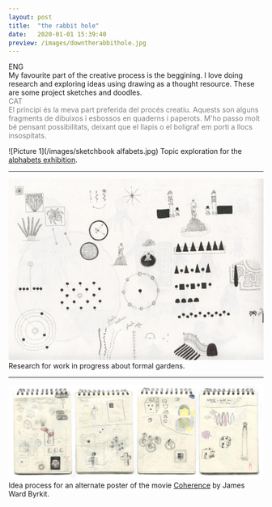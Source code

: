 ```yaml
---
layout: post
title:  "the rabbit hole"
date:   2020-01-01 15:39:40
preview: /images/downtherabbithole.jpg
---
```


<div class="row">

  <div class="column">
  ENG<br>
  My favourite part of the creative process is the beggining. I love doing research and exploring ideas using drawing as a thought resource. These are some project sketches and doodles.
</div>

   <div class="column">
   <font color="#808080">
   CAT<br>
   El principi és la meva part preferida del procés creatiu. Aquests son alguns fragments de dibuixos i esbossos en quaderns i paperots. M'ho passo molt bé pensant possibilitats, deixant que el llapis o el boligraf em porti a llocs insospitats. </font>
   </div>


 </div>

![Picture 1](/images/sketchbook alfabets.jpg)
Topic exploration for the <a href="{{ site.baseurl }}/2015/10/09/alphabets/">alphabets exhibition</a>.

---

![Picture 1](/images/quadern051.jpg)
Research for work in progress about formal gardens.

---

![Picture 1](/images/coherenceprocess.jpg)
Idea process for an alternate poster of the movie <a href="https://www.imdb.com/title/tt2866360/">Coherence</a> by James Ward Byrkit.
